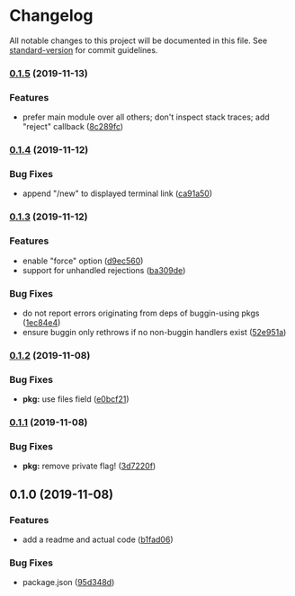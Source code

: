 # Changelog

All notable changes to this project will be documented in this file. See [standard-version](https://github.com/conventional-changelog/standard-version) for commit guidelines.

### [0.1.5](https://github.com/boneskull/buggin/compare/v0.1.4...v0.1.5) (2019-11-13)

### Features

- prefer main module over all others; don't inspect stack traces; add "reject" callback ([8c289fc](https://github.com/boneskull/buggin/commit/8c289fcf3538a77fe926552af619ca795c90f4cb))

### [0.1.4](https://github.com/boneskull/buggin/compare/v0.1.3...v0.1.4) (2019-11-12)

### Bug Fixes

- append "/new" to displayed terminal link ([ca91a50](https://github.com/boneskull/buggin/commit/ca91a501d154fedd17be500140903769a5670e33))

### [0.1.3](https://github.com/boneskull/buggin/compare/v0.1.2...v0.1.3) (2019-11-12)

### Features

- enable "force" option ([d9ec560](https://github.com/boneskull/buggin/commit/d9ec5609dc476b21d9b4b31bdf0060f348d60442))
- support for unhandled rejections ([ba309de](https://github.com/boneskull/buggin/commit/ba309de3b819caf1c097515902e902bad8136640))

### Bug Fixes

- do not report errors originating from deps of buggin-using pkgs ([1ec84e4](https://github.com/boneskull/buggin/commit/1ec84e40f0aafe9382bf61b59836b7de51e89b23))
- ensure buggin only rethrows if no non-buggin handlers exist ([52e951a](https://github.com/boneskull/buggin/commit/52e951a13d5adc49198408a6ab1b2d3f9280518f))

### [0.1.2](https://github.com/boneskull/buggin/compare/v0.1.1...v0.1.2) (2019-11-08)

### Bug Fixes

- **pkg:** use files field ([e0bcf21](https://github.com/boneskull/buggin/commit/e0bcf21215602055e63ed8d42cc4107460c0b9fb))

### [0.1.1](https://github.com/boneskull/buggin/compare/v0.1.0...v0.1.1) (2019-11-08)

### Bug Fixes

- **pkg:** remove private flag! ([3d7220f](https://github.com/boneskull/buggin/commit/3d7220f551c7b28f3a6d3a16a9c9c5f759b8ede6))

## 0.1.0 (2019-11-08)

### Features

- add a readme and actual code ([b1fad06](https://github.com/boneskull/buggin/commit/b1fad0623c9d5acc08db43f760ece1a4868bbaaa))

### Bug Fixes

- package.json ([95d348d](https://github.com/boneskull/buggin/commit/95d348d8795884f08dbe92275e2f0a48bc9ef682))
